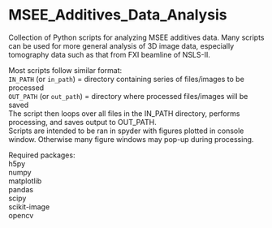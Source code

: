 # MSEE_Additives_Data_Analysis
Collection of Python scripts for analyzing MSEE additives data. Many scripts can be used for more general analysis of 3D image data, especially tomography data such as that from FXI beamline of NSLS-II.

Most scripts follow similar format:  
`IN_PATH` (or `in_path`) = directory containing series of files/images to be processed  
`OUT_PATH` (or `out_path`) = directory where processed files/images will be saved  
The script then loops over all files in the IN_PATH directory, performs processing, and saves output to OUT_PATH.  
Scripts are intended to be ran in spyder with figures plotted in console window. Otherwise many figure windows may pop-up during processing. 


Required packages:  
h5py  
numpy  
matplotlib  
pandas  
scipy  
scikit-image  
opencv  
